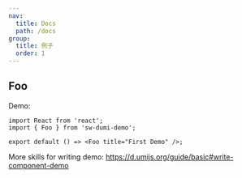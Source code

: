 ```yaml
---
nav:
  title: Docs
  path: /docs
group:
  title: 例子
  order: 1
---
```


## Foo

Demo:

```tsx
import React from 'react';
import { Foo } from 'sw-dumi-demo';

export default () => <Foo title="First Demo" />;
```

More skills for writing demo: https://d.umijs.org/guide/basic#write-component-demo
